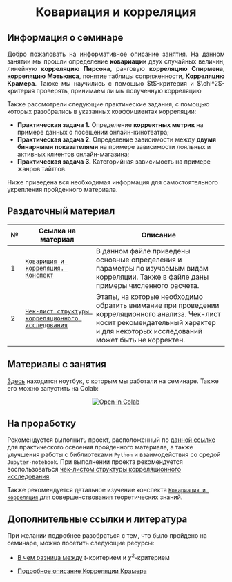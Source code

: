 # <div align = 'center'> Ковариация и корреляция </div>


## Информация о семинаре

<p align='justify'> Добро пожаловать на информативное описание занятия. На данном занятии мы прошли определение <b> ковариации </b> двух случайных величин, линейную <b>корреляцию Пирсона</b>, ранговую <b>корреляцию Спирмена</b>, <b>корреляцию Мэтьюнса</b>, понятие таблицы сопряженности, <b>Корреляцию Крамера</b>. Также мы научились с помощью $t$-критерия и $\chi^2$-критерия проверять, принимаем ли мы полученную корреляцию  </p>

Также рассмотрели следующие практические задания, с помощью которых разобрались в указанных коэффициентах корреляции:
- **Практическая задача 1.** Определение **корректных метрик** на примере данных о посещении онлайн-кинотеатра;
- **Практическая задача 2.** Определение зависимости между **двумя бинарными показателями** на примере зависимости лояльных и активных клиентов онлайн-магазина;
- **Практическая задача 3.** Категорийная зависимость на примере жанров тайтлов.

Ниже приведена вся необходимая информация для самостоятельного укрепления пройденного материала.

## Раздаточный материал

| № | Ссылка на материал | Описание |
| --- | ------------- | ----------- |
| 1 | [`Ковариция и корреляция. Конспект`](/Correl/konspect.pdf) | В данном файле приведены основные определения и параметры по изучаемым видам корреляции. Также в файле даны примеры численного расчета. |
| 2 | [`Чек-лист структуры корреляционного исследования`](Correl/check-list.md) | Этапы, на которые необходимо обратить внимание при проведении корреляционного анализа. Чек-лист носит рекомендательный характер и для некоторых исследований может быть не корректен. |

## Материалы с занятия

[Здесь](/Correl/open_ur_2.ipynb) находится ноутбук, с которым мы работали на семинаре. Также его можно запустить на Colab: <div align="center"> <a href="https://colab.research.google.com/github/marashot96/Lections/blob/main/Correl/open_ur_2.ipynb" target="_blank"> <img src="https://colab.research.google.com/assets/colab-badge.svg" alt="Open in Colab"/>
</a> </div>


## На проработку

Рекомендуется выполнить проект, расположенный по [данной ссылке](/Correl/01_homework.md) для практического освоения пройденного материала, а также улучшения работы с библиотеками `Python` и взаимодействия со средой `Jupyter-notebook`. При выполнении проекта рекомендуется воспользоваться [чек-листом структуры корреляционного исследования](Correl/check-list.md).

Также рекомендуется детальное изучение конспекта [`Ковариация и корреляция`](/Correl/konspect.pdf) для совершенствования теоретических знаний.

## Дополнительные ссылки и литература
При желании подробнее разобраться с тем, что было пройдено на семинаре, можно посетить следующие ресурсы:

- [В чем разница между](https://ru.statisticseasily.com/Т-тест-против-теста-хи-квадрат/) $t$-критерием и $\chi^2$-критерием
  
- [ Подробное описание Корреляции Крамера ](https://ru.statisticseasily.com/Крамерс-В./)


